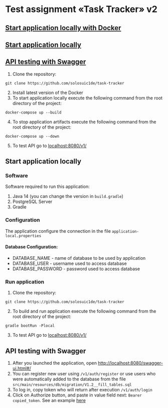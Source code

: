 # Test assignment «Task Tracker» v2
## [Start application locally with Docker](#docker-run)
## [Start application locally](#local-run)
## [API testing with Swagger](#swagger)
<a name="docker-run"></a> 
1. Clone the repository:
```
git clone https://github.com/solosuic1de/task-tracker
``` 
2. Install latest version of the Docker
3. To start application locally execute the following command from the root directory of the project:
```
docker-compose up --build
```  
4. To stop application artifacts execute the following command from the root directory of the project:
```
docker-compose up --down
```
5. To test API go to [localhost:8080/v1/](http://localhost:8080/v1/)

<a name="local-run"></a> 
## Start application locally
### Software
Software required to run this application:
1. Java 14 (you can change the version in ```build.gradle```)
2. PostgreSQL Server
3. Gradle

### Configuration
The application configure the connection in the file ```application-local.properties```
#### Database Configuration:
* DATABASE_NAME - name of database to be used by application
* DATABASE_USER - username used to access database
* DATABASE_PASSWORD - password used to access database

### Run application
1. Clone the repository:
```
git clone https://github.com/solosuic1de/task-tracker
``` 
2. To build and run application execute the following command from the root directory of the project:

```
gradle bootRun -Plocal
```
3. To test API go to [localhost:8080/v1/](http://localhost:8080/v1/)
<a name="swagger"></a> 
## API testing with Swagger
1. After you launched the application, open [http://localhost:8080/swagger-ui.html#/](http://localhost:8080/swagger-ui.html#/)
2. You can register new user using ```/v1/auth/register``` or use users who were automatically added to the database from the file ```src/main/resources/db/migration/V1.2__fill_tables.sql```
2. To log in, copy token who will return after execution ```/v1/auth/login```
3. Click on Authorize button, and paste in value field next: ```Bearer copied_token```. See an example [here](https://i.stack.imgur.com/NXpd1.png)
